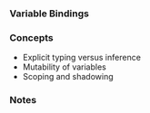 ### Variable Bindings

### Concepts
- Explicit typing versus inference
- Mutability of variables
- Scoping and shadowing

### Notes

